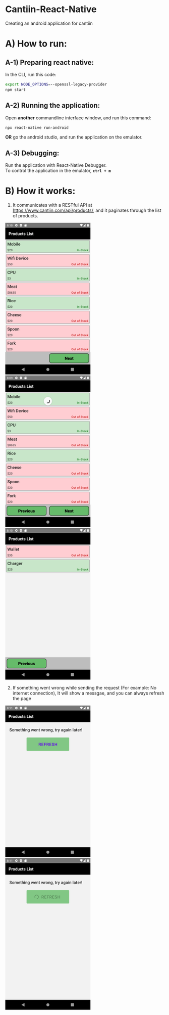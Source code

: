 # Cantiin-React-Native
Creating an android application for cantiin


# A) How to run:
## A-1) Preparing react native:

In the CLI, run this code:

```bash
export NODE_OPTIONS=--openssl-legacy-provider
npm start
```

## A-2) Running the application:


Open **another** commandline interface window, and run this command:

```bash
npx react-native run-android
```


**OR** go the android studio, and run the application on the emulator.

## A-3) Debugging:

Run the application with React-Native Debugger.  
To control the application in the emulator, **`ctrl + m`**




# B) How it works:

1. It communicates with a RESTful API at https://www.cantiin.com/api/products/, and it paginates through the list of products.

<img src="pictures/screenshot1.png" width=270 height=480 />
<img src="pictures/screenshot2.png" width=270 height=480 />
<img src="pictures/screenshot3.png" width=270 height=480 />


2. If something went wrong while sending the request (For example: No internet connection), It will show a messgae, and you can always refresh the page


<img src="pictures/screenshot4.png" width=270 height=480 />
<img src="pictures/screenshot5.png" width=270 height=480 />


